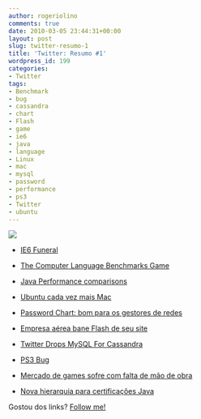 ```yaml
---
author: rogeriolino
comments: true
date: 2010-03-05 23:44:31+00:00
layout: post
slug: twitter-resumo-1
title: 'Twitter: Resumo #1'
wordpress_id: 199
categories:
- Twitter
tags:
- Benchmark
- bug
- cassandra
- chart
- Flash
- game
- ie6
- java
- language
- Linux
- mac
- mysql
- password
- performance
- ps3
- Twitter
- ubuntu
---
```


[![](http://rogeriolino.com/wp-content/uploads/2010/03/Twitter.gif)](http://twitter.com/rogeriolino)



	
  * [IE6 Funeral](http://bit.ly/aLnYDH)

	
  * [The Computer Language Benchmarks Game](http://bit.ly/9aolgt)

	
  * [Java Performance comparisons](http://bit.ly/c21JDs)

	
  * [Ubuntu cada vez mais Mac](http://bit.ly/9on1mE)

	
  * [Password Chart: bom para os gestores de redes](http://bit.ly/bpO0QQ)

	
  * [Empresa aérea bane Flash de seu site](http://bit.ly/aPGsB4)

	
  * [Twitter Drops MySQL For Cassandra](http://bit.ly/ciYcRG)

	
  * [PS3 Bug](http://bit.ly/8XMxc2)

	
  * [Mercado de games sofre com falta de mão de obra](http://bit.ly/d8p6xw)

	
  * [Nova hierarquia para certificações Java](http://bit.ly/cFMmvJ)


Gostou dos links? [Follow me!](http://twitter.com/rogeriolino)
